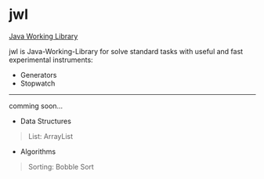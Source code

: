# jwl
[Java Working Library](https://timurkashapov.github.io/jwl/)

jwl is Java-Working-Library for solve standard tasks with useful and fast experimental instruments:

* Generators
* Stopwatch

---

comming soon...

* Data Structures
> List: ArrayList



* Algorithms
> Sorting: Bobble Sort

